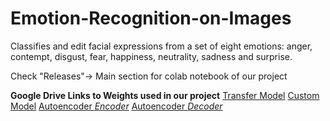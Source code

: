 # Emotion-Recognition-on-Images
Classifies and edit facial expressions from a set of eight emotions: anger, contempt, disgust, fear, happiness, neutrality, sadness and surprise. 

Check "Releases"-> Main section for colab notebook of our project

**Google Drive Links to Weights used in our project**
[Transfer Model](https://drive.google.com/file/d/1If7Ky_H-LM2zJugomtEpemHCrZXaMio9/view?usp=sharing)
[Custom Model](https://drive.google.com/file/d/1LicL_RHWAL3-76N6ir1ZQgVZ2xPqvKto/view?usp=sharing)
[Autoencoder *Encoder*](https://drive.google.com/file/d/1pOsiYe0WulEvRrqfKdTyNHphcoqY34DG/view?usp=sharing)
[Autoencoder *Decoder*](https://drive.google.com/file/d/1QabZm9nwhUKtJpSfOnTG4pjw8gMMWkw6/view?usp=sharing)

